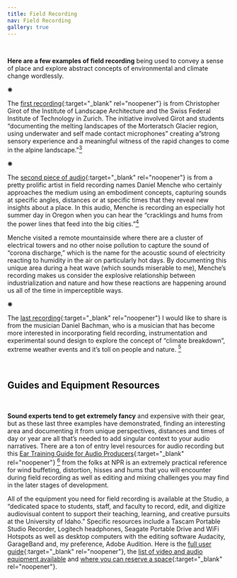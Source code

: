 ```yaml
---
title: Field Recording
nav: Field Recording
gallery: true
---
```


<br>

**Here are a few examples of field recording** being used to convey a sense of place and explore abstract concepts of environmental and climate change wordlessly.

<div class="symbol-container">
    <p class="symbol">&#10042;</p>
</div>

The [first recording](https://landscapearchitecture.bandcamp.com/album/melting-landscapes){:target="_blank" rel="noopener"} is from Christopher Girot of the Institute of Landscape Architecture and the Swiss Federal Institute of Technology in Zurich. The initiative involved Girot and students “documenting the melting landscapes of the Morteratsch Glacier region, using underwater and self made contact microphones” creating a”strong sensory experience and a meaningful witness of the rapid changes to come in the alpine landscape.”[<sup>3</sup>](8_conclusion.html#notes)

<div class="symbol-container">
    <p class="symbol">&#10042;</p>
</div>

The [second piece of audio](https://danielmenche.bandcamp.com/album/from-here-to-electricity){:target="_blank" rel="noopener"} is from a pretty prolific artist in field recording names Daniel Menche who certainly approaches the medium using an embodiment concepts, capturing sounds at specific angles, distances or at specific times that they reveal new insights about a place. In this audio, Menche is recording an especially hot summer day in Oregon when you can hear the “cracklings and hums from the power lines that feed into the big cities.”[<sup>4</sup>](8_conclusion.html#notes)

Menche visited a remote mountainside where there are a cluster of electrical towers and no other noise pollution to capture the sound of “corona discharge,” which is the name for the acoustic sound of electricity reacting to humidity in the air on particularly hot days. By documenting this unique area during a heat wave (which sounds miserable to me), Menche’s recording makes us consider the explosive relationship between industrialization and nature and how these reactions are happening around us all of the time in imperceptible ways. 

<div class="symbol-container">
    <p class="symbol">&#10042;</p>
</div>

The [last recording](https://danielbachman.bandcamp.com/track/wildfire-smoke-over-old-rag){:target="_blank" rel="noopener"} I would like to share is from the musician Daniel Bachman, who is a musician that has become more interested in incorporating field recording, instrumentation and experimental sound design to explore the concept of “climate breakdown”, extreme weather events and it’s toll on people and nature. [<sup>5</sup>](8_conclusion.html#notes)

<br>

## Guides and Equipment Resources

<br>

**Sound experts tend to get extremely fancy** and expensive with their gear, but as these last three examples have demonstrated, finding an interesting area and documenting it from unique perspectives, distances and times of day or year are all that’s needed to add singular context to your audio narratives. There are a ton of entry level resources for audio recording but this [Ear Training Guide for Audio Producers](https://training.npr.org/2017/01/31/the-ear-training-guide-for-audio-producers/){:target="_blank" rel="noopener"} [<sup>6</sup>](8_conclusion.html#notes) from the folks at NPR is an extremely practical reference for wind buffeting, distortion, hisses and hums that you will encounter during field recording as well as editing and mixing challenges you may find in the later stages of development. 

All of the equipment you need for field recording is available at the Studio, a “dedicated space to students, staff, and faculty to record, edit, and digitize audiovisual content to support their teaching, learning, and creative pursuits at the University of Idaho.” Specific resources include a Tascam Portable Studio Recorder, Logitech headphones, Seagate Portable Drive and WiFi Hotspots as well as desktop computers with the editing software Audacity, GarageBand and, my preference, Adobe Audition. Here is the [full user guide](https://vandalsuidaho-my.sharepoint.com/:w:/g/personal/hanwendong_uidaho_edu/EZe6R_SuDnZCm2xK7vepWwsBbKSxVMyrv34ANJF66OFxSw?e=VHFEqq){:target="_blank" rel="noopener"}, the [list of video and audio equipment available](https://www.lib.uidaho.edu/studio/loanable.html) and [where you can reserve a space](https://libcal.uidaho.edu/reserve/AV){:target="_blank" rel="noopener"}.


<br>

